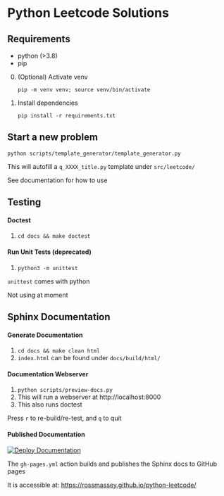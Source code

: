# Python Leetcode Solutions

## Requirements

- python (>3.8)
- pip

0. (Optional) Activate venv

    `pip -m venv venv; source venv/bin/activate`

1. Install dependencies
    
    `pip install -r requirements.txt` 

## Start a new problem
`python scripts/template_generator/template_generator.py`

This will autofill a `q_XXXX_title.py` template under `src/leetcode/`

See documentation for how to use

## Testing

#### Doctest
1. `cd docs && make doctest`

#### Run Unit Tests (deprecated)
1. `python3 -m unittest`

`unittest` comes with python

Not using at moment

## Sphinx Documentation

#### Generate Documentation
1. `cd docs && make clean html`
2. `index.html` can be found under `docs/build/html/`

#### Documentation Webserver
1. `python scripts/preview-docs.py`
2. This will run a webserver at http://localhost:8000
3. This also runs doctest

Press `r` to re-build/re-test, and `q` to quit

#### Published Documentation

[![Deploy Documentation](https://github.com/rossmassey/python-leetcode/actions/workflows/gh-pages.yml/badge.svg?branch=main)](https://github.com/rossmassey/python-leetcode/actions/workflows/gh-pages.yml)

The `gh-pages.yml` action builds and publishes the Sphinx docs to GitHub pages

It is accessible at: https://rossmassey.github.io/python-leetcode/
